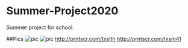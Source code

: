 # Summer-Project2020
Summer project for school. 

##Pics
![pic](http://prntscr.com/txslth.png)
![pic](http://prntscr.com/txsm41)
http://prntscr.com/txslth
http://prntscr.com/txsm41
